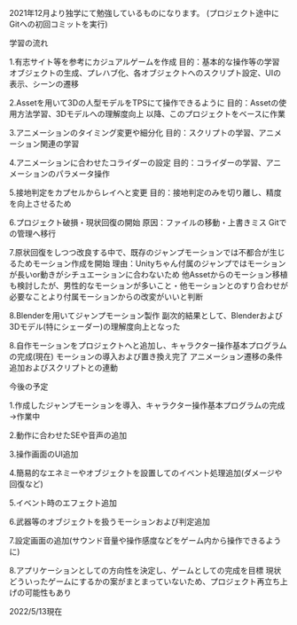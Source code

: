 2021年12月より独学にて勉強しているものになります。
(プロジェクト途中にGitへの初回コミットを実行)

学習の流れ

  1.有志サイト等を参考にカジュアルゲームを作成
    目的：基本的な操作等の学習
      オブジェクトの生成、プレハブ化、各オブジェクトへのスクリプト設定、UIの表示、シーンの遷移

  2.Assetを用いて3Dの人型モデルをTPSにて操作できるように
    目的：Assetの使用方法学習、3Dモデルへの理解度向上
      以降、このプロジェクトをベースに作業

  3.アニメーションのタイミング変更や細分化
    目的：スクリプトの学習、アニメーション関連の学習

  4.アニメーションに合わせたコライダーの設定
    目的：コライダーの学習、アニメーションのパラメータ操作

  5.接地判定をカプセルからレイへと変更
    目的：接地判定のみを切り離し、精度を向上させるため

  6.プロジェクト破損・現状回復の開始
    原因：ファイルの移動・上書きミス
      Gitでの管理へ移行

  7.原状回復をしつつ改良する中で、既存のジャンプモーションでは不都合が生じるためモーション作成を開始
    理由：Unityちゃん付属のジャンプではモーションが長いor動きがシチュエーションに合わないため
      他Assetからのモーション移植も検討したが、男性的なモーションが多いこと・他モーションとのすり合わせが必要なことより付属モーションからの改変がいいと判断

  8.Blenderを用いてジャンプモーション製作
    副次的結果として、Blenderおよび3Dモデル(特にシェーダー)の理解度向上となった
    
  8.自作モーションをプロジェクトへと追加し、キャラクター操作基本プログラムの完成(現在)
    モーションの導入および置き換え完了
    アニメーション遷移の条件追加およびスクリプトとの連動

今後の予定

  1.作成したジャンプモーションを導入、キャラクター操作基本プログラムの完成
    →作業中
    
   2.動作に合わせたSEや音声の追加
  
  3.操作画面のUI追加
  
  4.簡易的なエネミーやオブジェクトを設置してのイベント処理追加(ダメージや回復など)
  
  5.イベント時のエフェクト追加
  
  6.武器等のオブジェクトを扱うモーションおよび判定追加
  
  7.設定画面の追加(サウンド音量や操作感度などをゲーム内から操作できるように)
  
  8.アプリケーションとしての方向性を決定し、ゲームとしての完成を目標
    現状どういったゲームにするかの案がまとまっていないため、プロジェクト再立ち上げの可能性もあり
    
 2022/5/13現在
